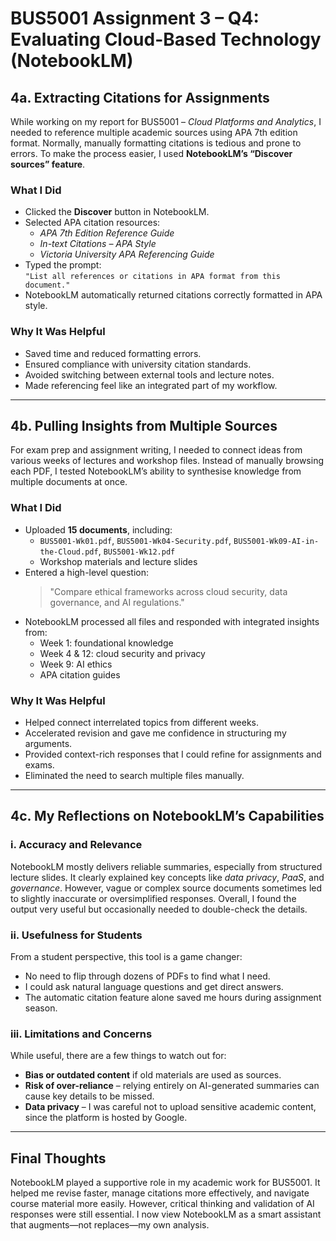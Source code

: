 # BUS5001 Assignment 3 – Q4: Evaluating Cloud-Based Technology (NotebookLM)

## 4a. Extracting Citations for Assignments

While working on my report for BUS5001 – *Cloud Platforms and Analytics*, I needed to reference multiple academic sources using APA 7th edition format. Normally, manually formatting citations is tedious and prone to errors. To make the process easier, I used **NotebookLM’s “Discover sources” feature**.

### What I Did
- Clicked the **Discover** button in NotebookLM.
- Selected APA citation resources:
  - *APA 7th Edition Reference Guide*
  - *In-text Citations – APA Style*
  - *Victoria University APA Referencing Guide*
- Typed the prompt:  
  `"List all references or citations in APA format from this document."`
- NotebookLM automatically returned citations correctly formatted in APA style.

### Why It Was Helpful
- Saved time and reduced formatting errors.
- Ensured compliance with university citation standards.
- Avoided switching between external tools and lecture notes.
- Made referencing feel like an integrated part of my workflow.

---

## 4b. Pulling Insights from Multiple Sources

For exam prep and assignment writing, I needed to connect ideas from various weeks of lectures and workshop files. Instead of manually browsing each PDF, I tested NotebookLM’s ability to synthesise knowledge from multiple documents at once.

### What I Did
- Uploaded **15 documents**, including:
  - `BUS5001-Wk01.pdf`, `BUS5001-Wk04-Security.pdf`, `BUS5001-Wk09-AI-in-the-Cloud.pdf`, `BUS5001-Wk12.pdf`
  - Workshop materials and lecture slides
- Entered a high-level question:
  > "Compare ethical frameworks across cloud security, data governance, and AI regulations."
- NotebookLM processed all files and responded with integrated insights from:
  - Week 1: foundational knowledge
  - Week 4 & 12: cloud security and privacy
  - Week 9: AI ethics
  - APA citation guides

### Why It Was Helpful
- Helped connect interrelated topics from different weeks.
- Accelerated revision and gave me confidence in structuring my arguments.
- Provided context-rich responses that I could refine for assignments and exams.
- Eliminated the need to search multiple files manually.

---

## 4c. My Reflections on NotebookLM’s Capabilities

### i. Accuracy and Relevance

NotebookLM mostly delivers reliable summaries, especially from structured lecture slides. It clearly explained key concepts like *data privacy*, *PaaS*, and *governance*. However, vague or complex source documents sometimes led to slightly inaccurate or oversimplified responses. Overall, I found the output very useful but occasionally needed to double-check the details.

### ii. Usefulness for Students

From a student perspective, this tool is a game changer:
- No need to flip through dozens of PDFs to find what I need.
- I could ask natural language questions and get direct answers.
- The automatic citation feature alone saved me hours during assignment season.

### iii. Limitations and Concerns

While useful, there are a few things to watch out for:
- **Bias or outdated content** if old materials are used as sources.
- **Risk of over-reliance** – relying entirely on AI-generated summaries can cause key details to be missed.
- **Data privacy** – I was careful not to upload sensitive academic content, since the platform is hosted by Google.

---

## Final Thoughts

NotebookLM played a supportive role in my academic work for BUS5001. It helped me revise faster, manage citations more effectively, and navigate course material more easily. However, critical thinking and validation of AI responses were still essential. I now view NotebookLM as a smart assistant that augments—not replaces—my own analysis.
